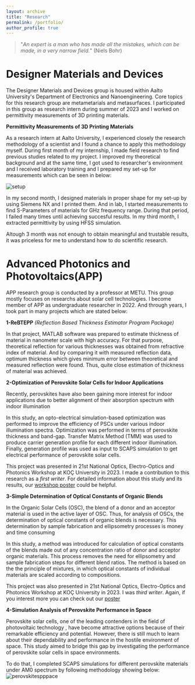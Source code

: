 ```yaml
---
layout: archive
title: "Research"
permalink: /portfolio/
author_profile: true
---
```


>"*An expert is a man who has made all the mistakes, which can be made, in a very narrow field.*" (Niels Bohr)

Designer Materials and Devices 
======

The Designer Materials and Devices group is housed within Aalto University's Department of Electronics and Nanoengineering. Core topics for this research group are metametarials and metasurfaces.
I participated in this group as research intern during summer of 2023 and I worked on permittivity measurements of 3D printing materials.

**Permittivity Measurements of 3D Printing Materials**


As a research intern at Aalto University, I experienced closely the research methodology of a scientist and I found a chance to apply this methodology myself. During first month of my internship, I made field research to find previous studies related to my project. I improved my theoretical background and at the same time,  I got used to researcher's environment and I received laboratory training and I prepared my set-up for measurements which can be seen in below:


![setup](https://github.com/Kamil-Anil/Kamil-Anil.github.io/assets/158865943/8e4a3b5b-36cb-4c47-81bc-b66a020f45ac)



In my second month, I designed materials in proper shape for my set-up by using Siemens NX and I printed them. And in lab, I started measurements to find S-Parameters of materials for GHz frequency range. During that period, I failed many times until achieving succesful results. In my third month, I extracted permittivity by using HFSS simulation. 

Altough 3 month was not enough to obtain meaningful and trustable results, it was priceless for me to understand how to do scientific research.

Advanced Photonics and Photovoltaics(APP)
======

APP research group is conducted by a professor at METU. This group mostly focuses on researchs about solar cell technologies. I become member of APP as undergraduate researcher in 2022. And through years, I took part in many projects which are stated below:    


**1-ReBTEPP**
*(Reflection Based Thickness Estimator Program Package)*

In that project, MATLAB software was prepared to estimate thickness of material in nanometer scale with high accuracy. For that purpose, theoretical reflection for various thicknesses was obtained from refractive index of material. And by comparing it with measured reflection data, optimum thickness which gives minimum error between theoretical and measured reflection were found. Thus, quite close estimation of thickness of material was achieved.

**2-Optimization of Perovskite Solar Cells for Indoor Applications**

Recently, perovskites have also been gaining more interest for indoor applications due to better alignment of their absorption spectrum with indoor illumination

In this study, an opto-electrical simulation-based optimization was performed to improve the efficiency of PSCs under various indoor illumination spectra. Optimization was performed in terms of perovskite thickness and band-gap. Transfer Matrix Method (TMM) was used to produce carrier generation profile for each different indoor illumination. Finally, generation profile was used as input to SCAPS simulation to get electrical performance of perovskite solar cells.

This project was presented in 21st National Optics, Electro-Optics and Photonics Workshop at KOÇ University in 2023. I made a contribution to this research as a *first writer*. For detailed information about this study and its results, our [workshop poster](https://kamil-anil.github.io/files/Indoor_Perovskite.pdf) could be helpful.


**3-Simple Determination of Optical Constants of Organic Blends**

In the Organic Solar Cells (OSC), the blend of a donor and an acceptor material is used in the active layer of OSC. Thus, for analysis of OSCs, the determination of optical constants of organic blends is necessary. This determination by sample fabrication and ellipsometry processes is money and time consuming

In this study, a method was introduced for calculation of optical constants of the blends made out of any concentration ratio of donor and acceptor organic materials. This process removes the need for ellipsometry and sample fabrication steps for different blend ratios. The method is based on the the principle of mixtures, in which optical constants of individual materials are scaled according to compositions.

This project was also presented in 21st National Optics, Electro-Optics and Photonics Workshop at KOÇ University in 2023. I was *third writer*. Again, if you interest more you can check out our [poster](https://kamil-anil.github.io/files/Poster_OrganicBlends_v1.pdf)



**4-Simulation Analysis of Perovskite Performance in Space**

Perovskite solar cells, one of the leading contenders in the field of photovoltaic technology , have become attractive options because of their remarkable efficiency and potential. However, there is still much to learn about their dependability and performance in the hostile environment of space. This study aimed to bridge this gap by investigating the performance of perovskite solar cells in space environments.

To do that, I completed SCAPS simulations for different perovskite materials under AM0 spectrum by following methodology showing below:   
![perovskitespppace](https://github.com/Kamil-Anil/Kamil-Anil.github.io/assets/158865943/495d1382-e312-4605-bbdb-8ac34aaf18c4)


